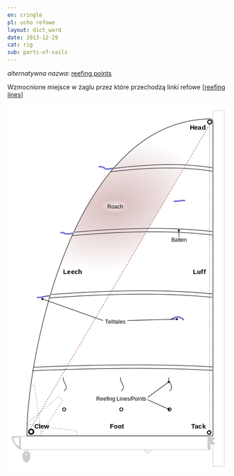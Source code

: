 ```yaml
---
en: cringle
pl: ucho refowe
layout: dict_word
date: 2013-12-29
cat: rig
sub: parts-of-sails
---
```


*alternatywna nazwa:* [reefing points](/dict/r/reefing-points.html) 

Wzmocnione miejsce w żaglu przez które przechodzą linki refowe [[reefing lines](/dict/r/reefing-lines.html)]

![części żagla](/img/dict/parts_of_a_sail.png)


